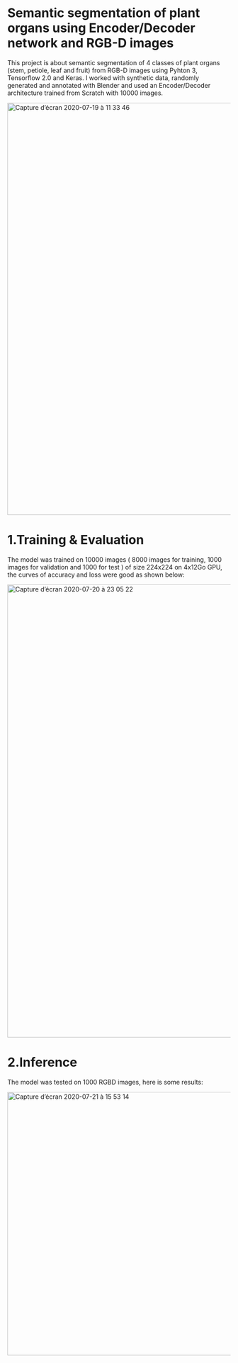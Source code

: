 # Semantic segmentation of plant organs using Encoder/Decoder network and RGB-D images



This project is about semantic segmentation of 4 classes of plant organs (stem, petiole, leaf and fruit) from RGB-D images using Pyhton 3, Tensorflow 2.0 and Keras. I worked with synthetic data, randomly generated and annotated with Blender and used an Encoder/Decoder architecture trained from Scratch with 10000 images.








<img width="931" alt="Capture d’écran 2020-07-19 à 11 33 46" src="https://user-images.githubusercontent.com/62508367/87871785-c46c9200-c9b3-11ea-8ae5-21af796d4697.png">


# 1.Training & Evaluation

The model was trained on 10000 images ( 8000 images for training, 1000 images for validation and 1000 for test ) of size 224x224 on 4x12Go GPU, the curves of accuracy and loss were good as shown below:

<img width="1023" alt="Capture d’écran 2020-07-20 à 23 05 22" src="https://user-images.githubusercontent.com/62508367/87986532-87042380-cadd-11ea-9d1e-9a0828ace184.png">



# 2.Inference

The model was tested on 1000 RGBD images, here is some results: 


  
<img width="595" alt="Capture d’écran 2020-07-21 à 15 53 14" src="https://user-images.githubusercontent.com/62508367/88063437-51f1e280-cb6a-11ea-9f4b-a56c2f67494f.png">

